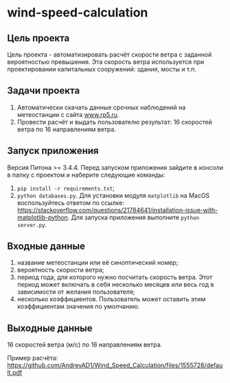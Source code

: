 # wind-speed-calculation

Цель проекта
------------------------
Цель проекта - автоматизировать расчёт скорости ветра с заданной вероятностью превышения.
Эта скорость ветра используется при проектировании капитальных сооружений: здания, мосты и т.п.

Задачи проекта
------------------------
1. Автоматически скачать данные срочных наблюдений на метеостанции с сайта www.rp5.ru.
2. Провести расчёт и выдать пользователю результат: 16 скоростей ветра по 16 направлениям ветра.

Запуск приложения
----------------
Версия Питона >= 3.4.4.
Перед запуском приложения зайдите в консоли в папку с проектом и наберите следующие команды:
1. `pip install -r requirements.txt`;
2. `python databases.py`.
Для установки модуля `matplotlib` на MacOS воспользуйтесь ответом по ссылке: https://stackoverflow.com/questions/21784641/installation-issue-with-matplotlib-python.
Для запуска приложения выполните `python server.py`.

Входные данные
---------------
1. название метеостанции или её синоптический номер;
2. вероятность скорости ветра;
2. период года, для которого нужно посчитать скорость ветра. 
Этот период может включать в себя несколько месяцев или весь год в зависимости от желания пользователя;
3. несколько коэффициентов. Пользователь может оставить этим коэффициентам значения по умолчанию.

Выходные данные
----------------
16 скоростей ветра (м/с) по 16 направлениям ветра.

Пример расчёта: https://github.com/AndreyAD1/Wind_Speed_Calculation/files/1555728/default.pdf




